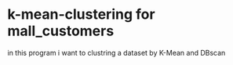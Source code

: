 # k-mean-clustering for mall_customers

in this program i want to clustring a dataset by K-Mean and DBscan
